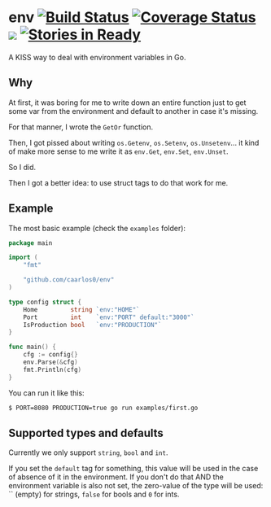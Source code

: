 # env [![Build Status](https://drone.io/github.com/caarlos0/env/status.png)](https://drone.io/github.com/caarlos0/env/latest) [![Coverage Status](https://coveralls.io/repos/caarlos0/env/badge.svg?branch=master&service=github)](https://coveralls.io/github/caarlos0/env?branch=master) [![](https://godoc.org/github.com/caarlos0/env?status.svg)](http://godoc.org/github.com/caarlos0/env) [![Stories in Ready](https://badge.waffle.io/caarlos0/env.svg?label=ready&title=Ready)](http://waffle.io/caarlos0/env)

A KISS way to deal with environment variables in Go.

## Why

At first, it was boring for me to write down an entire function just to
get some var from the environment and default to another in case it's missing.

For that manner, I wrote the `GetOr` function.

Then, I got pissed about writing `os.Getenv`, `os.Setenv`, `os.Unsetenv`...
it kind of make more sense to me write it as `env.Get`, `env.Set`, `env.Unset`.

So I did.

Then I got a better idea: to use struct tags to do that work for me.

## Example

The most basic example (check the `examples` folder):

```go
package main

import (
	"fmt"

	"github.com/caarlos0/env"
)

type config struct {
	Home         string `env:"HOME"`
	Port         int    `env:"PORT" default:"3000"`
	IsProduction bool   `env:"PRODUCTION"`
}

func main() {
	cfg := config{}
	env.Parse(&cfg)
	fmt.Println(cfg)
}
```

You can run it like this:

```sh
$ PORT=8080 PRODUCTION=true go run examples/first.go
```

## Supported types and defaults

Currently we only support `string`, `bool` and `int`.

If you set the `default` tag for something, this value will be used in the
case of absence of it in the environment. If you don't do that AND the
environment variable is also not set, the zero-value
of the type will be used: `` (empty) for strings, `false` for bools
and `0` for ints.
